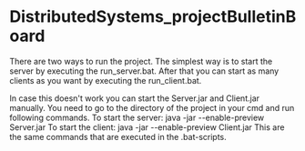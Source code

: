 # DistributedSystems_projectBulletinBoard

There are two ways to run the project. The simplest way is to start the server by executing the run_server.bat. After that you can start as many clients as you want by executing the run_client.bat. 


In case this doesn't work you can start the Server.jar and Client.jar manually. You need to go to the directory of the project in your cmd and run following commands.
To start the server: 
java -jar --enable-preview Server.jar
To start the client:
java -jar --enable-preview Client.jar
This are the same commands that are executed in the .bat-scripts.
